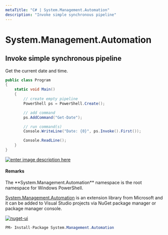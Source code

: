 ```yaml
---
metaTitle: "C# | System.Management.Automation"
description: "Invoke simple synchronous pipeline"
---
```


# System.Management.Automation



## Invoke simple synchronous pipeline


Get the current date and time.

```cs
public class Program
{
    static void Main()
    {
        // create empty pipeline
        PowerShell ps = PowerShell.Create();

        // add command
        ps.AddCommand("Get-Date");

        // run command(s)
        Console.WriteLine("Date: {0}", ps.Invoke().First());

        Console.ReadLine();
    }
}

```

[<img src="http://i.stack.imgur.com/x2IIE.png" alt="enter image description here" />](http://i.stack.imgur.com/x2IIE.png)



#### Remarks


> 
<p>The **System.Management.Automation** namespace is the root namespace for
Windows PowerShell.</p>


[System.Management.Automation](https://www.nuget.org/packages/System.Management.Automation) is an extension library from Microsoft and it can be added to Visual Studio projects via NuGet package manager or package manager console.

[<img src="http://i.stack.imgur.com/QJlb8.png" alt="nuget-ui" />](http://i.stack.imgur.com/QJlb8.png)

```cs
PM> Install-Package System.Management.Automation

```

